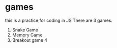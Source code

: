 # games
this is a practice for coding in JS
There are 3 games.
1. Snake Game
2. Memory Game
3. Breakout game
4
